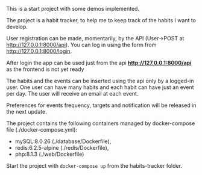 This is a start project with some demos implemented.

The project is a habit tracker, to help me to keep track of the habits I want to develop.

User registration can be made, momentarily, by the API (User->POST at http://127.0.0.1:8000/api).
You can log in using the form from http://127.0.0.1:8000/login.

After login the app can be used just from the api **http://127.0.0.1:8000/api** as the frontend is not yet ready

The habits and the events can be inserted using the api only by a logged-in user.
One user can have many habits and each habit can have just an event per day.
The user will receive an email at each event.

Preferences for events frequency, targets and notification will be released in the next update.

The project contains the following containers managed by docker-compose file (./docker-compose.yml):
- mySQL:8.0.26 (./database/Dockerfile), 
- redis:6.2.5-alpine (./redis/Dockerfile),
- php:8.1.3 (./web/Dockerfile)

Start the project with `docker-compose up` from the habits-tracker folder.